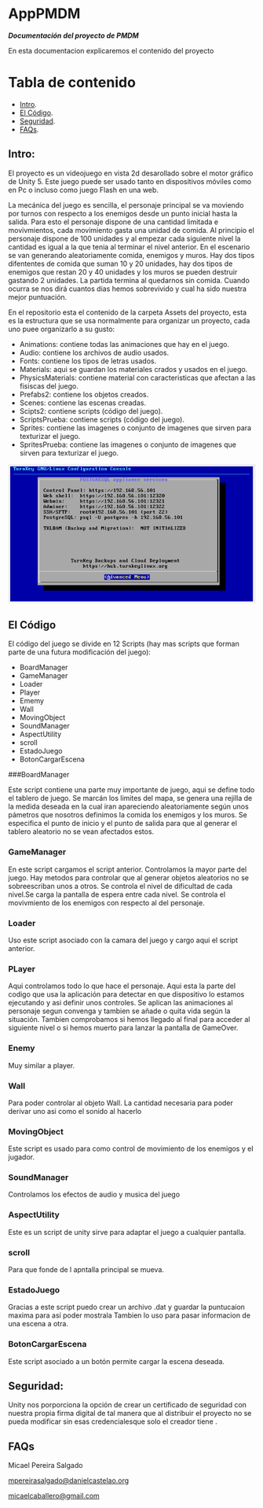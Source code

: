 # AppPMDM

***Documentación del proyecto de PMDM***

En esta documentacion explicaremos el contenido del proyecto

# Tabla de contenido
- [Intro](#intro).
- [El Código](#el-código).
- [Seguridad](#seguridad).
- [FAQs](#faqs).

## Intro:

El proyecto es un videojuego en vista 2d desarollado sobre el motor gráfico de Unity 5. Este juego puede ser usado tanto en dispositivos móviles como en Pc o incluso como juego Flash en una web.

La mecánica del juego es  sencilla, el personaje principal se va moviendo por turnos con respecto a los enemigos desde un punto inicial hasta la salida.
Para esto el personaje dispone de una cantidad limitada e movivmientos, cada movimiento gasta una unidad de comida.
Al principio el personaje dispone de 100 unidades y al empezar cada siguiente nivel la cantidad es igual a la que tenia al terminar el nivel anterior.
En el escenario se van generando aleatoriamente comida, enemigos y muros.
Hay dos tipos difententes de comida que suman 10 y 20 unidades, hay dos tipos de enemigos que restan 20 y 40 unidades y los muros se pueden destruir gastando 2 unidades.
La partida termina al quedarnos sin comida. Cuando ocurra se nos dirá cuantos dias hemos sobrevivido y cual ha sido nuestra mejor puntuación.

En el repositorio esta el contenido de la carpeta Assets del proyecto, esta es la estructura que se usa normalmente para organizar un proyecto, cada uno puee organizarlo a su gusto:

* Animations: contiene todas las animaciones que hay en el juego.
* Audio: contiene los archivos de audio usados.
* Fonts: contiene los tipos de letras usados.
* Materials: aqui se guardan los materiales crados y usados en el juego.
* PhysicsMaterials: contiene material con caracteristicas que afectan a las fisiscas del juego.
* Prefabs2: contiene los objetos creados.
* Scenes: contiene las escenas creadas.
* Scipts2: contiene scripts (código del juego).
* ScriptsPrueba: contiene scripts (código del juego).
* Sprites: contiene las imagenes o conjunto de imagenes que sirven para texturizar el juego.
* SpritesPrueba: contiene las imagenes o conjunto de imagenes que sirven para texturizar el juego.

![**](https://github.com/mpereirasalgado/Module-TutorialE/blob/master/openacademy/images/primera.png)


## El Código 

El código del juego se divide en 12 Scripts (hay mas scripts que forman parte de una futura modificación del juego):

* BoardManager
* GameManager
* Loader
* Player
* Ememy
* Wall
* MovingObject
* SoundManager
* AspectUtility
* scroll
* EstadoJuego
* BotonCargarEscena

###BoardManager

Este script contiene una parte muy importante de juego, aqui se define todo el tablero de juego.
Se marcán los limites del mapa, se genera una rejilla de la medida deseada en la cual iran apareciendo aleatoriamente según unos pámetros que nosotros definimos la comida los enemigos y los muros.
Se especifica el punto de inicio y el punto de salida para que al generar el tablero aleatorio no se vean afectados estos.

### GameManager

En este script cargamos el script anterior.
Controlamos la mayor parte del juego. Hay metodos para controlar que al generar objetos aleatorios no se sobreescriban unos a otros.
Se controla el nivel de dificultad de cada nivel.Se carga la pantalla de espera entre cada nivel.
Se controla el movivmiento de los enemigos con respecto al del personaje.

### Loader

Uso este script asociado con la camara del juego y cargo aqui el script anterior.

### PLayer

Aqui controlamos todo lo que hace el personaje.
Aqui esta la parte del codigo que usa la aplicación para detectar en que dispositivo lo estamos ejecutando y asi definir unos controles.
Se aplican las animaciones al personaje segun convenga y tambien se añade o quita vida según la situación.
Tambien comprobamos si hemos llegado al final para acceder al siguiente nivel o si hemos muerto para lanzar la pantalla de GameOver.

### Enemy 

Muy similar a player.

### Wall

Para poder controlar al objeto Wall.
La cantidad necesaria para poder derivar uno asi como el sonido al hacerlo

### MovingObject

Este script es usado para como control de movimiento de los enemigos y el jugador.

### SoundManager

Controlamos los efectos de audio y musica del juego

### AspectUtility

Este es un script de unity sirve para adaptar el juego a cualquier pantalla. 

### scroll

Para que fonde de l apntalla principal se mueva.

### EstadoJuego

Gracias a este script puedo crear un archivo .dat y guardar la puntucaion maxima para así poder mostrala 
Tambien lo uso para pasar informacion de una escena a otra.

### BotonCargarEscena

Este script asociado a un botón permite cargar la escena deseada.

## Seguridad:

Unity nos porporciona la opción de crear un certificado de seguridad con nuestra propia firma digital de tal manera que al distribuir el proyecto no se pueda modificar sin esas credencialesque solo el creador tiene .

## FAQs
Micael Pereira Salgado

mpereirasalgado@danielcastelao.org

micaelcaballero@gmail.com

